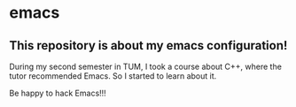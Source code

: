 # emacs
## This repository is about my emacs configuration!

During my second semester in TUM, I took a course about C++, where the tutor recommended Emacs. So I started to learn about it.

Be happy to hack Emacs!!!
